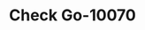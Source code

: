---
f_zip-code: 66441
f_state-code: KS
title: Check Go-10070
f_phone: 785-223-6100
f_city-only: Junction City
f_address: 1009 W 6th Street Junction City
f_location-unique-id: '10070'
slug: check-go-10070
updated-on: '2024-05-30T13:46:58.046Z'
created-on: '2024-05-30T13:36:59.803Z'
published-on: '2024-05-30T13:54:32.469Z'
f_city-state: cms/city/junction-city-ks.md
f_company: cms/company/check-go.md
f_state: cms/state/kansas.md
layout: '[payday-loan].html'
tags: payday-loan
---